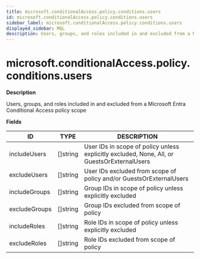 ```yaml
---
title: microsoft.conditionalAccess.policy.conditions.users
id: microsoft.conditionalAccess.policy.conditions.users
sidebar_label: microsoft.conditionalAccess.policy.conditions.users
displayed_sidebar: MQL
description: Users, groups, and roles included in and excluded from a Microsoft Entra Conditional Access policy scope
---
```


# microsoft.conditionalAccess.policy.conditions.users

**Description**

Users, groups, and roles included in and excluded from a Microsoft Entra Conditional Access policy scope

**Fields**

| ID            | TYPE             | DESCRIPTION                                                                                 |
| ------------- | ---------------- | ------------------------------------------------------------------------------------------- |
| includeUsers  | &#91;&#93;string | User IDs in scope of policy unless explicitly excluded, None, All, or GuestsOrExternalUsers |
| excludeUsers  | &#91;&#93;string | User IDs excluded from scope of policy and/or GuestsOrExternalUsers                         |
| includeGroups | &#91;&#93;string | Group IDs in scope of policy unless explicitly excluded                                     |
| excludeGroups | &#91;&#93;string | Group IDs excluded from scope of policy                                                     |
| includeRoles  | &#91;&#93;string | Role IDs in scope of policy unless explicitly excluded                                      |
| excludeRoles  | &#91;&#93;string | Role IDs excluded from scope of policy                                                      |
